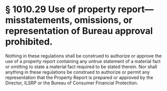 # § 1010.29   Use of property report—misstatements, omissions, or representation of Bureau approval prohibited.

Nothing in these regulations shall be construed to authorize or approve the use of a property report containing any untrue statement of a material fact or omitting to state a material fact required to be stated therein. Nor shall anything in these regulations be construed to authorize or permit any representation that the Property Report is prepared or approved by the Director, ILSRP or the Bureau of Consumer Financial Protection.




